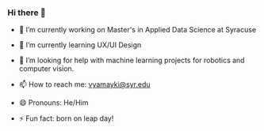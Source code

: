 ### Hi there 👋


- 🔭 I’m currently working on Master's in Applied Data Science at Syracuse
- 🌱 I’m currently learning UX/UI Design
- 🤔 I’m looking for help with machine learning projects for robotics and computer vision.

- 📫 How to reach me: vyamayki@syr.edu
- 😄 Pronouns: He/Him
- ⚡ Fun fact: born on leap day!

